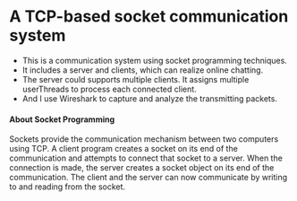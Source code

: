 # A TCP-based socket communication system

- This is a communication system using socket programming techniques.
- It includes a server and clients, which can realize online chatting. 
- The server could supports multiple clients. It assigns multiple userThreads to process each connected client. 
- And I use Wireshark to capture and analyze the transmitting packets.  

#### About Socket Programming

Sockets provide the communication mechanism between two computers using TCP. A client program creates a socket on its end of the communication and attempts to connect that socket to a server. When the connection is made, the server creates a socket object on its end of the communication. The client and the server can now communicate by writing to and reading from the socket.

